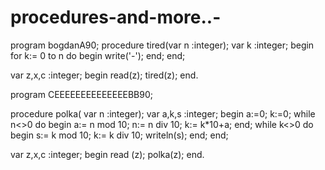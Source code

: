 # procedures-and-more..-


program bogdanA90;
procedure tired(var n :integer);
var k :integer;
begin
for k:= 0 to n do
begin
  write('-');
end;
end;

var z,x,c :integer;
begin
read(z);
tired(z);
end.


program CEEEEEEEEEEEEEEBB90;

procedure polka( var n :integer);
var a,k,s :integer;
begin
a:=0;
k:=0;
while n<>0 do
begin
a:= n mod 10;
n:= n div 10;
k:= k*10+a;
end;
while k<>0 do
begin
s:= k mod 10;
k:= k div 10;
writeln(s);
end;
end;


var z,x,c :integer;
begin
read (z);
polka(z);
end.

